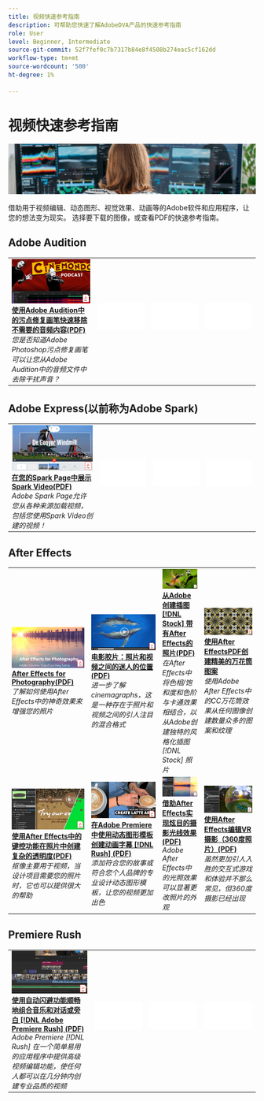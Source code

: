 ```yaml
---
title: 视频快速参考指南
description: 可帮助您快速了解AdobeDVA产品的快速参考指南
role: User
level: Beginner, Intermediate
source-git-commit: 52f7fef0c7b7317b84e8f4508b274eac5cf162dd
workflow-type: tm+mt
source-wordcount: '500'
ht-degree: 1%

---
```


# 视频快速参考指南

![Creative Cloud英雄图像](../assets/CCEbanner-DVA.png)

借助用于视频编辑、动态图形、视觉效果、动画等的Adobe软件和应用程序，让您的想法变为现实。 选择要下载的图像，或查看PDF的快速参考指南。

## Adobe Audition

<table>
<tr>
   <td>
      <a href="assets/QuicklyRemoveUnwantedAudioContentwiththeSpotHealingBrushinAdobeAudition.pdf" target="_blank">
         <img alt="使用Adobe Audition中的污点修复画笔快速移除不需要的音频内容" src="assets/QuicklyRemoveUnwantedAudioContentwiththeSpotHealingBrushinAdobeAudition.jpg" />
      </a>
      <div>
      <a href="assets/QuicklyRemoveUnwantedAudioContentwiththeSpotHealingBrushinAdobeAudition.pdf" target="_blank"><strong>使用Adobe Audition中的污点修复画笔快速移除不需要的音频内容(PDF)</strong></a>
      </div>
      <em>您是否知道Adobe Photoshop污点修复画笔可以让您从Adobe Audition中的音频文件中去除干扰声音？</em>
      <br>
  </td>
  <td>
    <img alt="间隔条" src="../assets/Whitespacer.png" />
    <div>
    <br>
  </td>
  <td>
    <img alt="间隔条" src="../assets/Whitespacer.png" />
    <div>
    <br>
  </td>
  <td>
    <img alt="间隔条" src="../assets/Whitespacer.png" />
    <div>
    <br>
  </td>
</tr>
</table>

## Adobe Express(以前称为Adobe Spark)

<table>
<tr>
<td>
   <a href="assets/ShowcaseyourSparkVideoinyourSparkPage.pdf" target="_blank">
      <img alt="在您的Spark Page中展示Spark Video" src="assets/ShowcaseyourSparkVideoinyourSparkPage.jpg" />
   </a>
    <div>
   <a href="assets/ShowcaseyourSparkVideoinyourSparkPage.pdf" target="_blank"><strong>在您的Spark Page中展示Spark Video(PDF)</strong></a>
    </div>
    <em>Adobe Spark Page允许您从各种来源加载视频，包括您使用Spark Video创建的视频！</em>
    <br>
  </td>
  <td>
    <img alt="间隔条" src="../assets/Whitespacer.png" />
    <div>
    <br>
  </td>
  <td>
    <img alt="间隔条" src="../assets/Whitespacer.png" />
    <div>
    <br>
  </td>
  <td>
    <img alt="间隔条" src="../assets/Whitespacer.png" />
    <div>
    <br>
  </td>
</tr>
</table>

## After Effects

<table>
<tr>
 <td>
   <a href="assets/AfterEffectsforPhotography.pdf" target="_blank">
      <img alt="适用于摄影的After Effects" src="assets/AfterEffectsforPhotography.jpg" />
   </a>
    <div>
   <a href="assets/AfterEffectsforPhotography.pdf" target="_blank"><strong>After Effects for Photography(PDF)</strong></a>
    </div>
    <em>了解如何使用After Effects中的神奇效果来增强您的照片</em>
    <br>
  </td>
  <td>
   <a href="assets/CinemagraphsTheMesmerizingPlaceBetweenaPhotoandaVideo.pdf" target="_blank">
      <img alt="电影胶片：照片和视频之间的迷人位置" src="assets/CinemagraphsTheMesmerizingPlaceBetweenaPhotoandaVideo.jpg" />
   </a>
    <div>
   <a href="assets/CinemagraphsTheMesmerizingPlaceBetweenaPhotoandaVideo.pdf" target="_blank"><strong>电影胶片：照片和视频之间的迷人的位置(PDF)</strong></a>
    </div>
    <em>进一步了解cinemagraphs，这是一种存在于照片和视频之间的引人注目的混合格式</em>
    <br>
  </td>
  <td>
   <a href="assets/CreateanIllustrationfromanAdobeStockPhotowithAfterEffects.pdf" target="_blank">
      <img alt="从Adobe创建插图 [!DNL Stock] 照片与After Effects" src="assets/CreateanIllustrationfromanAdobeStockPhotowithAfterEffects.jpg" />
   </a>
    <div>
   <a href="assets/CreateanIllustrationfromanAdobeStockPhotowithAfterEffects.pdf" target="_blank"><strong>从Adobe创建插图 [!DNL Stock] 带有After Effects的照片(PDF)</strong></a>
    </div>
    <em>在After Effects中将色相/饱和度和色阶与卡通效果相结合，以从Adobe创建独特的风格化插图 [!DNL Stock] 照片</em>
    <br>
  </td>
   <td>
   <a href="assets/CreateBeautifulKaleidoscopePatternswithAfterEffects.pdf" target="_blank">
      <img alt="使用After Effects创建精美的万花筒图案" src="assets/CreateBeautifulKaleidoscopePatternswithAfterEffects.jpg" />
   </a>
    <div>
   <a href="assets/CreateBeautifulKaleidoscopePatternswithAfterEffects.pdf" target="_blank"><strong>使用After EffectsPDF创建精美的万花筒图案</strong></a>
    </div>
    <em>使用Adobe After Effects中的CC万花筒效果从任何图像创建数量众多的图案和纹理</em>
    <br>
  </td>
</tr>
<tr>
<td>
   <a href="assets/CreateIntricateTransparencyinyourPhotographswithKeyinginAfterEffects.pdf" target="_blank">
      <img alt="使用After Effects中的键控功能在照片中创建复杂的透明度" src="assets/CreateIntricateTransparencyinyourPhotographswithKeyinginAfterEffects.jpg" />
   </a>
    <div>
   <a href="assets/CreateIntricateTransparencyinyourPhotographswithKeyinginAfterEffects.pdf" target="_blank"><strong>使用After Effects中的键控功能在照片中创建复杂的透明度(PDF)</strong></a>
    </div>
    <em>抠像主要用于视频，当设计项目需要您的照片时，它也可以提供很大的帮助</em>
    <br>
  </td>
 <td>
   <a href="assets/CreateAnimatedTitlesUsingMotionGraphicsTemplatesinAdobePremiereRush.pdf" target="_blank">
      <img alt="在Adobe Premiere中使用动态图形模板创建动画字幕 [!DNL Rush]" src="assets/CreateAnimatedTitlesUsingMotionGraphicsTemplatesinAdobePremiereRush.jpg" />
   </a>
    <div>
   <a href="assets/CreateAnimatedTitlesUsingMotionGraphicsTemplatesinAdobePremiereRush.pdf" target="_blank"><strong>在Adobe Premiere中使用动态图形模板创建动画字幕 [!DNL Rush] (PDF)</strong></a>
    </div>
    <em>添加符合您的故事或符合您个人品牌的专业设计动态图形模板，让您的视频更加出色</em>
    <br>
  </td>
  <td>
      <a href="assets/DazzlingLightEffectsforPhotographywithAfterEffects.pdf" target="_blank">
         <img alt="使用After Effects实现摄影的炫目光线效果" src="assets/DazzlingLightEffectsforPhotographywithAfterEffects.jpg" />
      </a>
      <div>
      <a href="assets/DazzlingLightEffectsforPhotographywithAfterEffects.pdf" target="_blank"><strong>借助After Effects实现炫目的摄影光线效果(PDF)</strong></a>
      </div>
      <em>Adobe After Effects中的光照效果可以显著更改照片的外观</em>
      <br>
  </td>
  <td>
      <a href="assets/EditingVRPhotography360photoswithAfterEffects.pdf" target="_blank">
         <img alt="使用After Effects编辑VR摄影（360度照片）" src="assets/EditingVRPhotography360photoswithAfterEffects.jpg" />
      </a>
      <div>
      <a href="assets/EditingVRPhotography360photoswithAfterEffects.pdf" target="_blank"><strong>使用After Effects编辑VR摄影（360度照片）(PDF)</strong></a>
      </div>
      <em>虽然更加引人入胜的交互式游戏和体验并不那么常见，但360度摄影已经出现</em>
      <br>
  </td>
</tr>
</table>

## Premiere Rush

<table>
<tr>
   <td>
      <a href="assets/SmoothlyCombineMusicandDialogueorNarrationwithAutoduckinginAdobePremiereRush.pdf" target="_blank">
         <img alt="在Adobe Premiere中通过自动闪避平滑地组合音乐与对话或旁白 [!DNL Rush]" src="assets/SmoothlyCombineMusicandDialogueorNarrationwithAutoduckinginAdobePremiereRush.jpg" />
      </a>
      <div>
      <a href="assets/SmoothlyCombineMusicandDialogueorNarrationwithAutoduckinginAdobePremiereRush.pdf" target="_blank"><strong>使用自动闪避功能顺畅地组合音乐和对话或旁白 [!DNL Adobe Premiere Rush] (PDF)</strong></a>
      </div>
      <em>Adobe Premiere [!DNL Rush] 在一个简单易用的应用程序中提供高级视频编辑功能，使任何人都可以在几分钟内创建专业品质的视频</em>
      <br>
  </td>
  <td>
    <img alt="间隔条" src="../assets/Whitespacer.png" />
    <div>
    <br>
  </td>
  <td>
    <img alt="间隔条" src="../assets/Whitespacer.png" />
    <div>
    <br>
  </td>
  <td>
    <img alt="间隔条" src="../assets/Whitespacer.png" />
    <div>
    <br>
  </td>
</tr>
</table>
